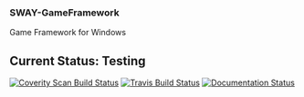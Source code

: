 ### SWAY-GameFramework
Game Framework for Windows

## Current Status: Testing

[![Coverity Scan Build Status](https://scan.coverity.com/projects/7435/badge.svg)](https://scan.coverity.com/projects/7435)
[![Travis Build Status](https://travis-ci.org/victor-timoshin/SWAY-GameFramework.svg)](https://travis-ci.org/victor-timoshin/SWAY-GameFramework)
[![Documentation Status](http://readthedocs.org/projects/sway-gameframework/badge/?version=latest)](http://sway-gameframework.readthedocs.io/en/latest/?badge=latest)
